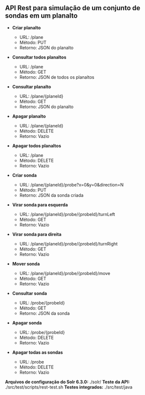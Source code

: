 **API Rest para simulação de um conjunto de sondas em um planalto**
----
* **Criar planalto**

  * URL: /plane
  * Método: PUT
  * Retorno: JSON do planalto

* **Consultar todos planaltos**
  * URL: /plane
  * Método: GET
  * Retorno: JSON de todos os planaltos

* **Consultar planalto**
  * URL: /plane/{planeId}
  * Método: GET
  * Retorno: JSON do planalto

* **Apagar planalto**
  * URL: /plane/{planeId}
  * Método: DELETE
  * Retorno: Vazio

* **Apagar todos planaltos**
  * URL: /plane
  * Método: DELETE
  * Retorno: Vazio

* **Criar sonda**
  * URL: /plane/{planeId}/probe?x=0&y=0&direction=N
  * Método: PUT
  * Retorno: JSON da sonda criada

* **Virar sonda para esquerda**
  * URL: /plane/{planeId}/probe/{probeId}/turnLeft
  * Método: GET
  * Retorno: Vazio

* **Virar sonda para direita**
  * URL: /plane/{planeId}/probe/{probeId}/turnRight
  * Método: GET
  * Retorno: Vazio

* **Mover sonda**
  * URL: /plane/{planeId}/probe/{probeId}/move
  * Método: GET
  * Retorno: Vazio

* **Consultar sonda**
  * URL: /probe/{probeId}
  * Método: GET
  * Retorno: JSON da sonda

* **Apagar sonda**
  * URL: /probe/{probeId}
  * Método: DELETE
  * Retorno: Vazio

* **Apagar todas as sondas**
  * URL: /probe
  * Método: DELETE
  * Retorno: Vazio

**Arquivos de configuração do Solr 6.3.0:** ./solr/
**Teste da API:** ./src/test/scripts/rest-test.sh
**Testes integrados:** ./src/test/java
